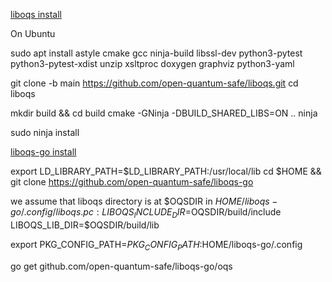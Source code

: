 
[liboqs install](https://github.com/open-quantum-safe/liboqs)

On Ubuntu

sudo apt install astyle cmake gcc ninja-build libssl-dev python3-pytest python3-pytest-xdist unzip xsltproc doxygen graphviz python3-yaml

git clone -b main https://github.com/open-quantum-safe/liboqs.git
cd liboqs

mkdir build && cd build
cmake -GNinja -DBUILD_SHARED_LIBS=ON ..
ninja

sudo ninja install


[liboqs-go install](https://github.com/open-quantum-safe/liboqs-go)

export LD_LIBRARY_PATH=$LD_LIBRARY_PATH:/usr/local/lib
cd $HOME && git clone https://github.com/open-quantum-safe/liboqs-go

we assume that liboqs directory is at $OQSDIR
in $HOME/liboqs-go/.config/liboqs.pc:
LIBOQS_INCLUDE_DIR=$OQSDIR/build/include
LIBOQS_LIB_DIR=$OQSDIR/build/lib

export PKG_CONFIG_PATH=$PKG_CONFIG_PATH:$HOME/liboqs-go/.config

go get github.com/open-quantum-safe/liboqs-go/oqs
